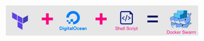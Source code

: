 

![image](https://github.com/vijayendrar/devsecops/blob/main/Hashicorp/Terraform/images/docker%20cluster.jpg)

